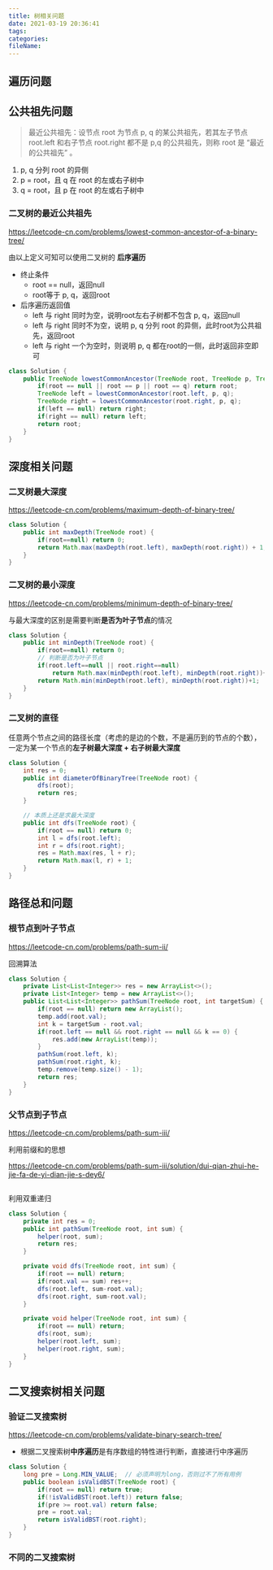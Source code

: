 ```yaml
---
title: 树相关问题
date: 2021-03-19 20:36:41
tags:
categories:
fileName:
---
```


## 遍历问题





## 公共祖先问题

> 最近公共祖先：设节点 root 为节点 p, q 的某公共祖先，若其左子节点 root.left 和右子节点 root.right 都不是 p,q 的公共祖先，则称 root 是 “最近的公共祖先” 。
>

1. p, q 分列 root 的异侧
2. p = root，且 q 在 root 的左或右子树中
3. q = root，且 p 在 root 的左或右子树中

### 二叉树的最近公共祖先

https://leetcode-cn.com/problems/lowest-common-ancestor-of-a-binary-tree/

由以上定义可知可以使用二叉树的 **后序遍历**

* 终止条件
  * root == null，返回null
  * root等于 p, q，返回root
* 后序遍历返回值
  * left 与 right 同时为空，说明root左右子树都不包含 p, q，返回null
  * left 与 right 同时不为空，说明 p, q 分列 root 的异侧，此时root为公共祖先，返回root
  * left 与 right 一个为空时，则说明 p, q 都在root的一侧，此时返回非空即可

```java
class Solution {
    public TreeNode lowestCommonAncestor(TreeNode root, TreeNode p, TreeNode q) {
        if(root == null || root == p || root == q) return root;
        TreeNode left = lowestCommonAncestor(root.left, p, q);
        TreeNode right = lowestCommonAncestor(root.right, p, q);
        if(left == null) return right;
        if(right == null) return left;
        return root;
    }
}
```



## 深度相关问题

### 二叉树最大深度

https://leetcode-cn.com/problems/maximum-depth-of-binary-tree/

```java
class Solution {
    public int maxDepth(TreeNode root) {
        if(root==null) return 0;
        return Math.max(maxDepth(root.left), maxDepth(root.right)) + 1;
    }
}
```

### 二叉树的最小深度

https://leetcode-cn.com/problems/minimum-depth-of-binary-tree/

与最大深度的区别是需要判断**是否为叶子节点**的情况

```java
class Solution {
    public int minDepth(TreeNode root) {
        if(root==null) return 0;
        // 判断是否为叶子节点
        if(root.left==null || root.right==null)
            return Math.max(minDepth(root.left), minDepth(root.right))+1;
        return Math.min(minDepth(root.left), minDepth(root.right))+1;
    }
}
```

### 二叉树的直径

任意两个节点之间的路径长度（考虑的是边的个数，不是遍历到的节点的个数），一定为某一个节点的**左子树最大深度 + 右子树最大深度**

```java
class Solution {
    int res = 0;
    public int diameterOfBinaryTree(TreeNode root) {
        dfs(root);
        return res;
    }

    // 本质上还是求最大深度
    public int dfs(TreeNode root) {
        if(root == null) return 0;
        int l = dfs(root.left);
        int r = dfs(root.right);
        res = Math.max(res, l + r);
        return Math.max(l, r) + 1;
    }
}
```



## 路径总和问题

### 根节点到叶子节点

https://leetcode-cn.com/problems/path-sum-ii/

回溯算法

```java
class Solution {
    private List<List<Integer>> res = new ArrayList<>();
    private List<Integer> temp = new ArrayList<>();
    public List<List<Integer>> pathSum(TreeNode root, int targetSum) {
        if(root == null) return new ArrayList();
        temp.add(root.val);
        int k = targetSum - root.val;
        if(root.left == null && root.right == null && k == 0) {
            res.add(new ArrayList(temp));
        }
        pathSum(root.left, k);
        pathSum(root.right, k);
        temp.remove(temp.size() - 1);
        return res;
    }
}
```

### 父节点到子节点

https://leetcode-cn.com/problems/path-sum-iii/

利用前缀和的思想

https://leetcode-cn.com/problems/path-sum-iii/solution/dui-qian-zhui-he-jie-fa-de-yi-dian-jie-s-dey6/

```java

```

利用双重递归

```java
class Solution {
    private int res = 0;
    public int pathSum(TreeNode root, int sum) {
        helper(root, sum);
        return res;
    }

    private void dfs(TreeNode root, int sum) {
        if(root == null) return;
        if(root.val == sum) res++;
        dfs(root.left, sum-root.val);
        dfs(root.right, sum-root.val);
    }

    private void helper(TreeNode root, int sum) {
        if(root == null) return;
        dfs(root, sum);
        helper(root.left, sum);
        helper(root.right, sum);
    }
}
```







## 二叉搜索树相关问题

### 验证二叉搜索树

https://leetcode-cn.com/problems/validate-binary-search-tree/

* 根据二叉搜索树**中序遍历**是有序数组的特性进行判断，直接进行中序遍历

```java
class Solution {
    long pre = Long.MIN_VALUE;	// 必须声明为long，否则过不了所有用例
    public boolean isValidBST(TreeNode root) {
        if(root == null) return true;
        if(!isValidBST(root.left)) return false;
        if(pre >= root.val) return false;
        pre = root.val;
        return isValidBST(root.right);
    }
}
```



### 不同的二叉搜索树





